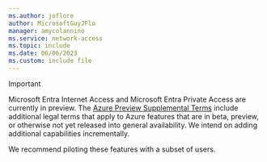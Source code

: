 ```yaml
---
ms.author: joflore
author: MicrosoftGuyJFlo
manager: amycolannino
ms.service: network-access
ms.topic: include
ms.date: 06/06/2023
ms.custom: include file
---
```


> [!IMPORTANT]
> Microsoft Entra Internet Access and Microsoft Entra Private Access are currently in preview. The [Azure Preview Supplemental Terms](https://azure.microsoft.com/support/legal/preview-supplemental-terms/) include additional legal terms that apply to Azure features that are in beta, preview, or otherwise not yet released into general availability. We intend on adding additional capabilities incrementally. 
> 
> We recommend piloting these features with a subset of users.
